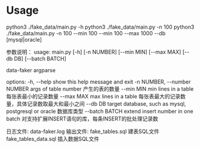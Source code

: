 

# Usage

python3 ./fake_data/main.py -h
python3 ./fake_data/main.py -n 100
python3 ./fake_data/main.py -n 100 --min 100 --min 100 --max 1000 --db [mysql|oracle]

参数说明：
usage: main.py [-h] [-n NUMBER] [--min MIN] [--max MAX] [--db DB] [--batch BATCH]

data-faker argparse

options:
  -h, --help            show this help message and exit
  -n NUMBER, --number NUMBER  args of table number   产生的表的数量
  --min MIN             min lines in a table         每张表最小的记录数量
  --max MAX             max lines in a table         每张表最大的记录数量，具体记录数取最大和最小之间
  --db DB               target database, such as mysql, postgresql or oracle        数据库类型
  --batch BATCH         extend insert number in one batch    对支持扩展INSERT语句的库，每条INSERT的批处理记录数

日志文件: data-faker.log
输出文件: 
 fake_tables.sql       建表SQL文件
 fake_tables_data.sql  插入数据SQL文件

